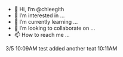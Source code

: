 - 👋 Hi, I’m @chleegith
- 👀 I’m interested in ...
- 🌱 I’m currently learning ...
- 💞️ I’m looking to collaborate on ...
- 📫 How to reach me ...

<!---
chleegith/chleegith is a ✨ special ✨ repository because its `README.md` (this file) appears on your GitHub profile.
You can click the Preview link to take a look at your changes.
--->
3/5 10:09AM test added
another teat 10:11AM
